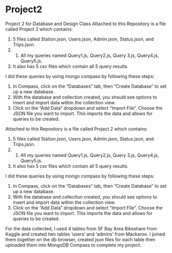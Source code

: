 # Project2
Project 2 for Database and Design Class 
Attached to this Repository is a file called Project 2 which contains:
1) 5 files called Station.json, Users.json, Admin.json, Status.json, and Trips.json.
2) 1) All my queries named Query1.js, Query2.js, Query 3.js, Query4.js, Query5.js.
3) It also has 5 csv files which contain all 5 query results.

I did these queries by using mongo compass by following these steps: 
1) In Compass, click on the “Databases” tab, then “Create Database” to set up a new database.
2) With the database and collection created, you should see options to insert and import data within the collection view.
3) Click on the “Add Data” dropdown and select “Import File”. Choose the JSON file you want to import.
This imports the data and allows for queries to be created. 

Attached to this Repository is a file called Project 2 which contains:
1) 5 files called Station.json, Users.json, Admin.json, Status.json, and Trips.json.
2) 1) All my queries named Query1.js, Query2.js, Query 3.js, Query4.js, Query5.js.
3) It also has 5 csv files which contain all 5 query results.

I did these queries by using mongo compass by following these steps: 
1) In Compass, click on the “Databases” tab, then “Create Database” to set up a new database.
2) With the database and collection created, you should see options to insert and import data within the collection view.
3) Click on the “Add Data” dropdown and select “Import File”. Choose the JSON file you want to import.
This imports the data and allows for queries to be created. 

For the data collected, I used 4 tables from SF Bay Area Bikeshare from Kaggle and created two tables ‘users’ and ‘admins’ from Mackaroo. I joined them together on the db browser, created json files for each table then uploaded them into MongoDB Compass to complete my project.  
